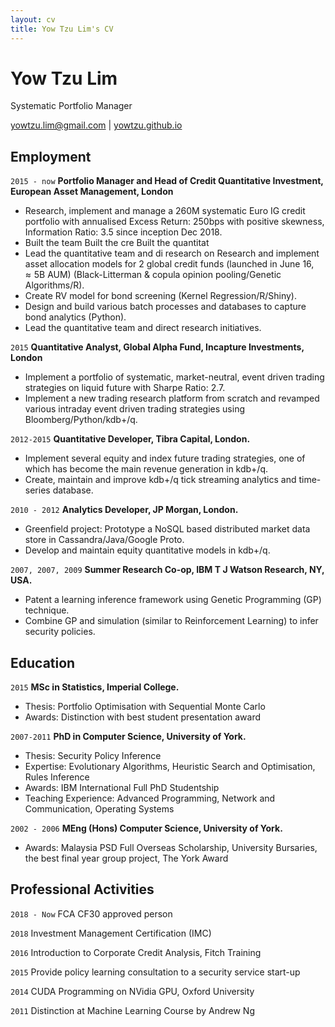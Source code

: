 ```yaml
---
layout: cv
title: Yow Tzu Lim's CV
---
```

# Yow Tzu Lim
Systematic Portfolio Manager
<div id="webaddress">
<a href="yowtzu.lim@gmail.com">yowtzu.lim@gmail.com</a>
| <a href="http://yowtzu.github.io">yowtzu.github.io</a>
</div>

## Employment
`2015 - now`
__Portfolio Manager and Head of Credit Quantitative Investment, European Asset Management, London__
- Research, implement and manage a 260M systematic Euro IG credit portfolio with annualised Excess Return: 250bps with positive skewness, Information Ratio: 3.5 since inception Dec 2018.
- Built the team Built the cre
Built the quantitat
- Lead the quantitative team and di research on Research and implement asset allocation models for 2 global credit funds (launched in June $16$, $\approx 5$B AUM) (Black-Litterman \& copula opinion pooling/Genetic Algorithms/R).
- Create RV model for bond screening (Kernel Regression/R/Shiny).
- Design and build various batch processes and databases to capture bond analytics (Python).
- Lead the quantitative team and direct research initiatives.

`2015`
__Quantitative Analyst, Global Alpha Fund, Incapture Investments, London__
- Implement a portfolio of systematic, market-neutral, event driven trading strategies on liquid future with Sharpe Ratio: 2.7.
- Implement a new trading research platform from scratch and revamped various intraday event driven trading strategies using Bloomberg/Python/kdb+/q.

`2012-2015`
__Quantitative Developer, Tibra Capital, London.__
- Implement several equity and index future trading strategies, one of which has become the main revenue generation in kdb+/q.
- Create, maintain and improve kdb+/q tick streaming analytics and time-series database.

`2010 - 2012`
__Analytics Developer, JP Morgan, London.__
- Greenfield project: Prototype a NoSQL based distributed market data store in Cassandra/Java/Google Proto.
- Develop and maintain equity quantitative models in kdb+/q.

`2007, 2007, 2009`
__Summer Research Co-op, IBM T J Watson Research, NY, USA.__
- Patent a learning inference framework using Genetic Programming (GP) technique.
- Combine GP and simulation (similar to Reinforcement Learning) to infer security policies.

## Education
`2015`
__MSc in Statistics, Imperial College.__
- Thesis: Portfolio Optimisation with Sequential Monte Carlo
- Awards: Distinction with best student presentation award
  
`2007-2011`
__PhD in Computer Science, University of York.__
- Thesis: Security Policy Inference
- Expertise: Evolutionary Algorithms, Heuristic Search and Optimisation, Rules Inference
- Awards: IBM International Full PhD Studentship
- Teaching Experience: Advanced Programming, Network and Communication, Operating Systems

`2002 - 2006`
__MEng (Hons) Computer Science, University of York.__
- Awards: Malaysia PSD Full Overseas Scholarship, University Bursaries, the best final year group project, The York Award

## Professional Activities
`2018 - Now`
FCA CF30 approved person

`2018`
Investment Management Certification (IMC)

`2016`
Introduction to Corporate Credit Analysis, Fitch Training

`2015`
Provide policy learning consultation to a security service start-up

`2014`
CUDA Programming on NVidia GPU, Oxford University

`2011`
Distinction at Machine Learning Course by Andrew Ng


<!-- ### Footer

Last updated: JAN 2021 -->



